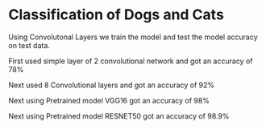 # Classification of Dogs and Cats


Using Convolutonal Layers we train the model and test the model accuracy on test data.

First used simple layer of 2 convolutional network and got an accuracy of 78%

Next used 8 Convolutional layers and got an accuracy of 92%

Next using Pretrained model VGG16 got an accuracy of 98%

Next using Pretrained model RESNET50 got an accuracy of 98.9%

